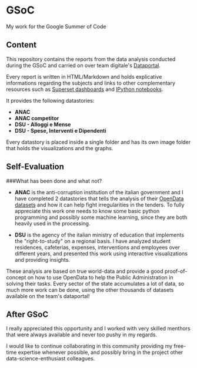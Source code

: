 # GSoC
My work for the Google Summer of Code

## Content
This repository contains the reports from the data analysis conducted during the GSoC and carried on over team digitale's [Dataportal](https://dataportal.daf.teamdigitale.it). 

Every report is written in HTML/Markdown and holds explicative informations regarding the subjects and links to other complementary resources such as [Superset dashboards](https://bi.daf.teamdigitale.it/superset/welcome)  and [IPython notebooks](https://github.com/fabiana001/anacAnalysis/).

It provides the following datastories:

* **ANAC**
* **ANAC competitor**
* **DSU - Alloggi e Mense**
* **DSU - Spese, Interventi e Dipendenti**

Every datastory is placed inside a single folder and has its own image folder that holds the visualizations and the graphs.

## Self-Evaluation
###What has been done and what not?

* **ANAC** is the anti-corruption institution of the italian government and I have completed 2 datastories that tells the analysis of their [OpenData datasets](https://dati.anticorruzione.it/) and how it can help fight irregularities in the tenders. To fully appreciate this work one needs to know some basic python programming and possibly some machine learning, since they are both heavily used in the processing. 

* **DSU** is the agency of the italian ministry of education that implements the "right-to-study" on a regional basis. I have analyzed student residences, cafeterias, expenses, interventions and employees over different years, and presented this work using interactive visualizations and providing insights.

These analysis are based on true world-data and provide a good proof-of-concept on how to use OpenData to help the Public Administration in solving their tasks.
Every sector of the state accumulates a lot of data, so much more work can be done, using the other thousands of datasets available on the team's dataportal! 

## After GSoC
I really appreciated this opportunity and I worked with very skilled menthors that were always available and never too pushy in my regards. 

I would like to continue collaborating in this community providing my free-time expertise whenever possible, and possibly bring in the project other data-science-enthusiast colleagues.